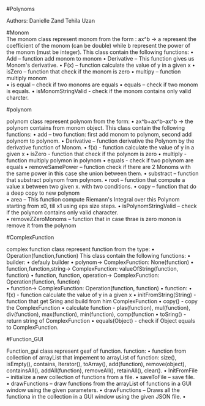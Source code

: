 #Polynoms 


Authors: Danielle Zand Tehila Uzan 


#Monom  
The monom class represent monom from the form : 
ax^b -> a represent the coefficient of the monom (can be double) while b represent the power of the monom (must be integer). 
This class contain the following functions:
•	Add – function add monom to monom
•	Derivative – This function gives us Monom's derivative. 
•	F(x) – function calculate the value of y in a given x 
•	isZero – function that check if the monom is zero 
•	multipy – function multiply monom  
•	is equal – check if two monoms are equals 
•	equals – check if two monom is equals. 
•	isMonomStringValid - check if the monom contains only valid charcter.  
 
#polynom 


polynom class represent polynom from the form: 
•	ax^b+ax^b-ax^b -> the polynom contains from monom object.
This class contain the following functions: 
•	add – two function: first add monom to polynom, second add polynom to polynom.
•	Derivative – function derivative the Polynom by the derivative function of Monom.
•	f(x) - function calculate the value of y in a given x 
•	isZero - function that check if the polynom  is zero 
•	multiply - function multiply polymon in polynom 
•	equals - check if two polynom are equals 
•	removeSamePower – function check if there are 2 Monoms with the same power in this case she union between them. 
•	substract –  function that substract polynom from polynom. 
•	root – function that compute a value x between two given x. with two conditions.
•	copy – function that do a deep copy to new polynom  
•	area – This function compute Riemann's Integral over this Polynom starting from x0, till x1 using eps size steps. 
•	isPolynomStringValid – check if the polynom contains only valid character.  
•	removeZZeroMonoms – function that in case thrae is zero monon is remove it from the polynom

#ComplexFunction


complex function class represent function from the type: 
•	Operation(function,function)
This class contain the following functions:
•	builder:
•	defauly builder
•	polynom-> ComplexFunction: None(function)
•	function,function,string-> ComplexFunction: valueOfString(function, function)
•	function, function, operation-> ComplexFunction: Operation(function, function)	
•	function-> ComplexFunction: Operation(function, function)
•	function: 
•	f(x) - function calculate the value of y in a given x
•	initFromString(String) - function that get Sring and build from him ComplexFunction
•	copy() - copy the ComplexFunction
•	calculate function - plas(function), mul(function), div(function), max(function), min(function), comp(function
•	toSring() - return string of ComplexFunction
•	equals(Object) - check if Object equals to ComplexFunction.

#Function_GUI


Function_gui class represent geaf of function.
function: 
•	function from collection of arrayList that impement to arrayList of function: size(), isEmpty(), contains, Iterator(), toArray(), add(function), remove(object), containsAll(), addAll(function), removeAll(), retainAll(), clear().
•	InitFromFile – initialize a new collection of functions from a file.
•	saveToFile – save file.
•	drawFunctions – draw functions from the arrayList of functions in a GUI window using the given parameters.
•	drawFunctions – Draws all the functiona in the collection in a GUI window using the given JSON file.
•	 
